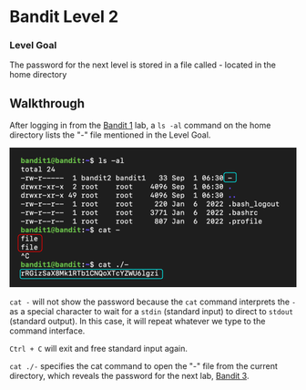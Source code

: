 # Bandit Level 2

### Level Goal

The password for the next level is stored in a file called - located in the home directory


## Walkthrough

After logging in from the [Bandit 1](https://github.com/sKoih-pond/overthewire_wargames/blob/main/Bandit/level1.md) lab, a `ls -al` command on the home directory lists the "-" file mentioned in the Level Goal.

![Command breakdown](/Bandit/BanditAssets/level2.png)

`cat -` will not show the password because the `cat` command interprets the `-` as a special character to wait for a `stdin` (standard input) to direct to `stdout` (standard output). In this case, it will repeat whatever we type to the command interface.

`Ctrl + C` will exit and free standard input again.

`cat ./-` specifies the cat command to open the "-" file from the current directory, which reveals the password for the next lab, [Bandit 3](https://github.com/sKoih-pond/overthewire_wargames/blob/main/Bandit/level3.md).